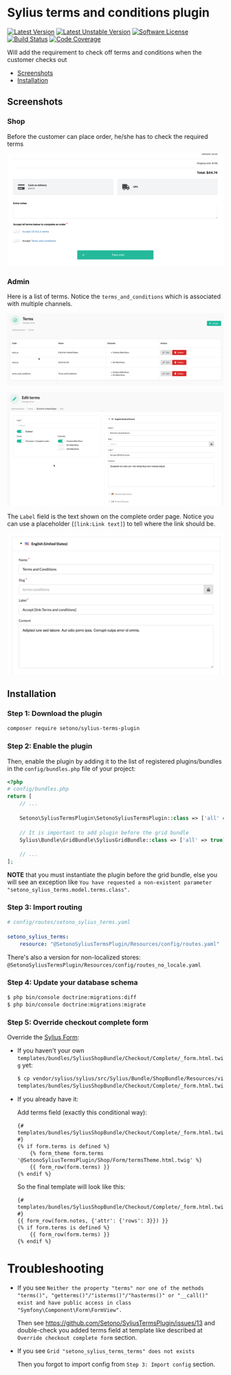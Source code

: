 # Sylius terms and conditions plugin

[![Latest Version][ico-version]][link-packagist]
[![Latest Unstable Version][ico-unstable-version]][link-packagist]
[![Software License][ico-license]](LICENSE)
[![Build Status][ico-github-actions]][link-github-actions]
[![Code Coverage][ico-code-coverage]][link-code-coverage]

Will add the requirement to check off terms and conditions when the customer checks out

* [Screenshots](#screenshots)
* [Installation](#installation)

## Screenshots

### Shop

Before the customer can place order, he/she has to check the required terms

![Screenshot showing shop checkout complete page](docs/images/shop-checkout-complete.png)

### Admin

Here is a list of terms. Notice the `terms_and_conditions` which is associated with multiple channels.

![Screenshot showing admin terms index page](docs/images/admin-terms-index.png)

![Screenshot showing admin terms update page](docs/images/admin-terms-update.png)

The `Label` field is the text shown on the complete order page. Notice you can use a placeholder (`[link:Link text]`) to tell where the link should be.

![Screenshot showing admin terms translation update page](docs/images/admin-terms-update-translation.png)

## Installation

### Step 1: Download the plugin

```bash
composer require setono/sylius-terms-plugin
```

### Step 2: Enable the plugin

Then, enable the plugin by adding it to the list of registered plugins/bundles
in the `config/bundles.php` file of your project:

```php
<?php
# config/bundles.php
return [
    // ...
    
    Setono\SyliusTermsPlugin\SetonoSyliusTermsPlugin::class => ['all' => true],
    
    // It is important to add plugin before the grid bundle
    Sylius\Bundle\GridBundle\SyliusGridBundle::class => ['all' => true],
    
    // ...
];
```

**NOTE** that you must instantiate the plugin before the grid bundle, else you will see an exception like `You have requested a non-existent parameter "setono_sylius_terms.model.terms.class".`

### Step 3: Import routing

```yaml
# config/routes/setono_sylius_terms.yaml

setono_sylius_terms:
    resource: "@SetonoSyliusTermsPlugin/Resources/config/routes.yaml"
```

There's also a version for non-localized stores: `@SetonoSyliusTermsPlugin/Resources/config/routes_no_locale.yaml`

### Step 4: Update your database schema

```bash
$ php bin/console doctrine:migrations:diff
$ php bin/console doctrine:migrations:migrate
```

### Step 5: Override checkout complete form

Override the [Sylius Form](https://github.com/Sylius/Sylius/blob/master/src/Sylius/Bundle/ShopBundle/Resources/views/Checkout/Complete/_form.html.twig):

* If you haven't your own `templates/bundles/SyliusShopBundle/Checkout/Complete/_form.html.twig` yet:

    ```bash
    $ cp vendor/sylius/sylius/src/Sylius/Bundle/ShopBundle/Resources/views/Checkout/Complete/_form.html.twig \
    templates/bundles/SyliusShopBundle/Checkout/Complete/_form.html.twig
    ```

* If you already have it:

    Add terms field (exactly this conditional way):

    ```twig
    {# templates/bundles/SyliusShopBundle/Checkout/Complete/_form.html.twig #}
    {% if form.terms is defined %}
        {% form_theme form.terms '@SetonoSyliusTermsPlugin/Shop/Form/termsTheme.html.twig' %}
        {{ form_row(form.terms) }}
    {% endif %}
    ```
    
    So the final template will look like this:

    ```twig
    {# templates/bundles/SyliusShopBundle/Checkout/Complete/_form.html.twig #}
    {{ form_row(form.notes, {'attr': {'rows': 3}}) }}
    {% if form.terms is defined %}
        {{ form_row(form.terms) }}
    {% endif %}
    ```

# Troubleshooting

* If you see `Neither the property "terms" nor one of the methods "terms()", "getterms()"/"isterms()"/"hasterms()" or "__call()" exist and have public access in class "Symfony\Component\Form\FormView".`

    Then see https://github.com/Setono/SyliusTermsPlugin/issues/13
    and double-check you added terms field at template like described
    at `Override checkout complete form` section.
    
* If you see `Grid "setono_sylius_terms_terms" does not exists`

    Then you forgot to import config from `Step 3: Import config` section.

[ico-version]: https://poser.pugx.org/setono/sylius-terms-plugin/v/stable
[ico-unstable-version]: https://poser.pugx.org/setono/sylius-terms-plugin/v/unstable
[ico-license]: https://poser.pugx.org/setono/sylius-terms-plugin/license
[ico-github-actions]: https://github.com/Setono/SyliusTermsPlugin/workflows/build/badge.svg
[ico-code-coverage]: https://codecov.io/gh/Setono/SyliusTermsPlugin/graph/badge.svg

[link-packagist]: https://packagist.org/packages/setono/sylius-terms-plugin
[link-github-actions]: https://github.com/Setono/SyliusTermsPlugin/actions
[link-code-coverage]: https://codecov.io/gh/Setono/SyliusTermsPlugin
